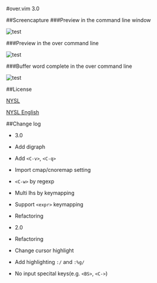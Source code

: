 #over.vim 3.0

##Screencapture
###Preview in the command line window

![test](https://f.cloud.github.com/assets/214488/1461854/922bd38c-44d1-11e3-9ca4-eb3902be19f7.gif)


###Preview in the over command line

![test](https://f.cloud.github.com/assets/214488/1490845/da05d670-479d-11e3-93d6-e8b9214df405.gif)


###Buffer word complete in the over command line

![test](https://f.cloud.github.com/assets/214488/1584401/89e13068-520b-11e3-8acb-de8a58538dbb.gif)


##License

[NYSL](http://www.kmonos.net/nysl/)

[NYSL English](http://www.kmonos.net/nysl/index.en.html)

##Change log

* 3.0
 * Add digraph
 * Add `<C-v>`, `<C-q>`
 * Import cmap/cnoremap setting
 * `<C-w>` by regexp
 * Multi lhs by keymapping
 * Support `<expr>` keymapping
 * Refactoring

* 2.0
 * Refactoring
 * Change cursor highlight
 * Add highlighting `:/` and `:%g/`
 * No input specital keys(e.g. `<BS>`, `<C->`)

